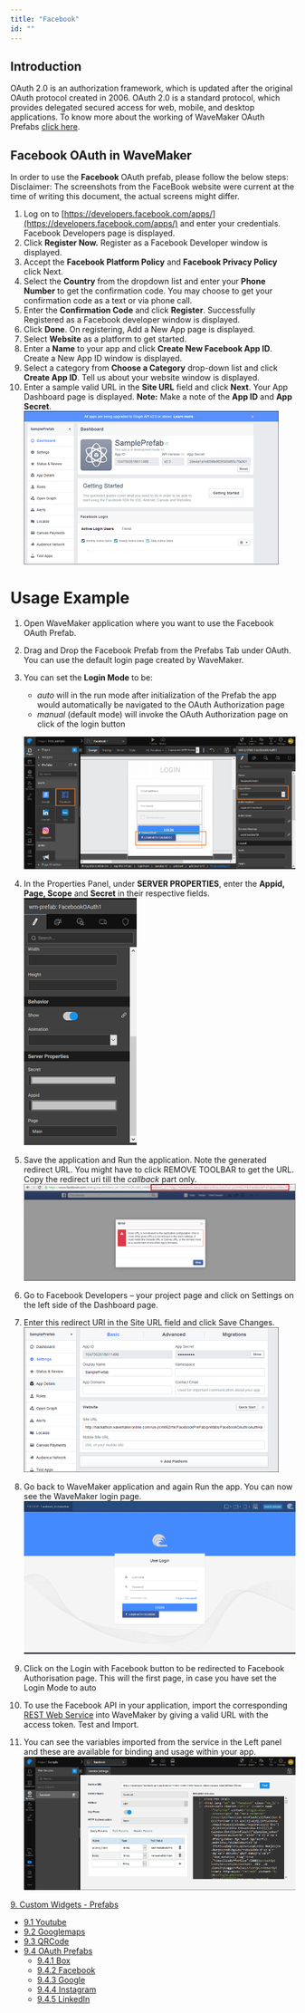 ```yaml
---
title: "Facebook"
id: ""
---
```


## Introduction

OAuth 2.0 is an authorization framework, which is updated after the original OAuth protocol created in 2006. OAuth 2.0 is a standard protocol, which provides delegated secured access for web, mobile, and desktop applications. To know more about the working of WaveMaker OAuth Prefabs [click here](/learn/app-development/widgets/prefab/oauth-prefabs/).

## Facebook OAuth in WaveMaker

In order to use the **Facebook** OAuth prefab, please follow the below steps: Disclaimer: The screenshots from the FaceBook website were current at the time of writing this document, the actual screens might differ.

1. Log on to [https://developers.facebook.com/apps/](https://developers.facebook.com/apps/) and enter your credentials. Facebook Developers page is displayed.
2. Click **Register Now.** Register as a Facebook Developer window is displayed.
3. Accept the **Facebook Platform Policy** and **Facebook Privacy Policy** click Next.
4. Select the **Country** from the dropdown list and enter your **Phone Number** to get the confirmation code. You may choose to get your confirmation code as a text or via phone call.
5. Enter the **Confirmation Code** and click **Register**. Successfully Registered as a Facebook developer window is displayed.
6. Click **Done**. On registering, Add a New App page is displayed.
7. Select **Website** as a platform to get started.
8. Enter a **Name** to your app and click **Create New Facebook App ID**. Create a New App ID window is displayed.
9. Select a category from **Choose a Category** drop-down list and click **Create App ID**. Tell us about your website window is displayed.
10. Enter a sample valid URL in the **Site URL** field and click **Next**. Your App Dashboard page is displayed. **Note:** Make a note of the **App ID** and **App Secret**. [![](/learn/assets/Facebook_reg9.png)](/learn/assets/Facebook_reg9.png)

# Usage Example

1. Open WaveMaker application where you want to use the Facebook OAuth Prefab.
2. Drag and Drop the Facebook Prefab from the Prefabs Tab under OAuth. You can use the default login page created by WaveMaker.
3. You can set the **Login Mode** to be:
    
    - _auto_ will in the run mode after initialization of the Prefab the app would automatically be navigated to the OAuth Authorization page
    - _manual_ (default mode) will invoke the OAuth Authorization page on click of the login button
    
    [![](/learn/assets/Facebook_app1.png)](/learn/assets/Facebook_app1.png)
4. In the Properties Panel, under **SERVER PROPERTIES**, enter the **Appid, Page, Scope** and **Secret** in their respective fields. [![](/learn/assets/Facebook_app2.png)](/learn/assets/Facebook_app2.png)
5. Save the application and Run the application. Note the generated redirect URL. You might have to click REMOVE TOOLBAR to get the URL. Copy the redirect uri till the _callback_ part only. [![](/learn/assets/Facebook_app_run1.png)](/learn/assets/Facebook_app_run1.png)
6. Go to Facebook Developers – your project page and click on Settings on the left side of the Dashboard page.
7. Enter this redirect URl in the Site URL field and click Save Changes. [![](/learn/assets/Facebook_reg10.png)](/learn/assets/Facebook_reg10.png)
8. Go back to WaveMaker application and again Run the app. You can now see the WaveMaker login page. [![](/learn/assets/Facebook_app_run2.png)](/learn/assets/Facebook_app_run2.png)
9. Click on the Login with Facebook button to be redirected to Facebook Authorisation page. This will the first page, in case you have set the Login Mode to auto
10. To use the Facebook API in your application, import the corresponding [REST Web Service](/learn/web-services/#rest) into WaveMaker by giving a valid URL with the access token. Test and Import.
11. You can see the variables imported from the service in the Left panel and these are available for binding and usage within your app. ![Facebook_serviceVar](/learn/assets/Facebook_serviceVar.png)

[9. Custom Widgets - Prefabs](/learn/app-development/widgets/widget-library/#prefabs)

- [9.1 Youtube](/learn/app-development/widgets/prefab/youtube/)
- [9.2 Googlemaps](/learn/app-development/widgets/prefab/googlemaps/)
- [9.3 QRCode](/learn/app-development/widgets/prefab/qrcode/)
- [9.4 OAuth Prefabs](/learn/app-development/widgets/prefab/oauth-prefabs/)
    - [9.4.1 Box](/learn/app-development/widgets/prefab/oauth-prefabs/box/)
    - [9.4.2 Facebook](#)
    - [9.4.3 Google](/learn/app-development/widgets/prefab/oauth-prefabs/google/)
    - [9.4.4 Instagram](learn/app-development/widgets/prefab/oauth-prefabs/instagram/)
    - [9.4.5 LinkedIn](/learn/app-development/widgets/prefab/oauth-prefabs/linkedin/)
